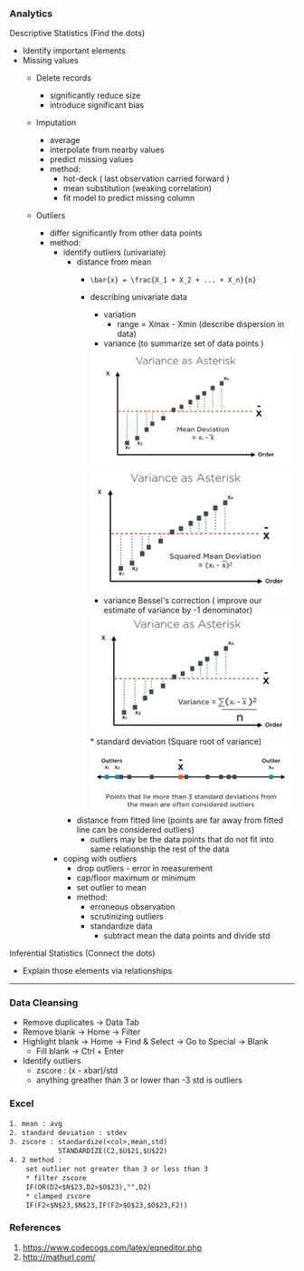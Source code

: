 
### Analytics

Descriptive Statistics (Find the dots)
* Identify important elements
* Missing values
    * Delete records
        * significantly reduce size 
        * introduce significant bias
    * Imputation
        * average
        * interpolate from nearby values
        * predict missing values
        * method:
            * hot-deck ( last observation carried forward )
            * mean substitution (weaking correlation)
            * fit model to predict missing column 
    
    * Outliers
        * differ significantly from other data points 
        * method:
            * identify outliers (univariate)
                * distance from mean 
                  * ```\bar{x} = \frac{X_1 + X_2 + ... + X_n}{n}```
                  * describing univariate data
                    * variation 
                        * range = Xmax - Xmin (describe dispersion in data)
                    * variance (to summarize set of data points )
                    <img src="image/1.jpg">
                      <img src="image/2.jpg">
                      
                    * variance Bessel's correction ( improve our estimate of variance by -1 denominator) 
                    <img src="image/3.jpg">
                    * standard deviation (Square root of variance)  
                    <img src="image/4.jpg">
                * distance from fitted line (points are far away from fitted line can be considered outliers)
                    * outliers may be the data points that do not fit into same relationship the rest of the data 
            * coping with outliers
                * drop outliers - error in measurement
                * cap/floor maximum or minimum
                * set outlier to mean
                * method:
                    * erroneous observation
                    * scrutinizing outliers 
                    * standardize data 
                        * subtract mean the data points and divide std 

Inferential Statistics (Connect the dots)
* Explain those elements via relationships

---

### Data Cleansing

* Remove duplicates -> Data Tab
* Remove blank -> Home -> Filter 
* Highlight blank -> Home -> Find & Select -> Go to Special -> Blank
    * Fill blank -> Ctrl + Enter
* Identify outliers
    * zscore : (x - xbar)/std 
    * anything greather than 3 or lower than -3 std is outliers 

### Excel
```
1. mean : avg
2. standard deviation : stdev
3. zscore : standardize(<col>,mean,std) 
            STANDARDIZE(C2,$U$21,$U$22)
4. 2 method :
    set outlier not greater than 3 or less than 3
    * filter zscore
    IF(OR(D2<$N$23,D2>$O$23),"",D2)
    * clamped zscore
    IF(F2<$N$23,$N$23,IF(F2>$O$23,$O$23,F2))
```

### References

1. https://www.codecogs.com/latex/eqneditor.php
2. http://mathurl.com/